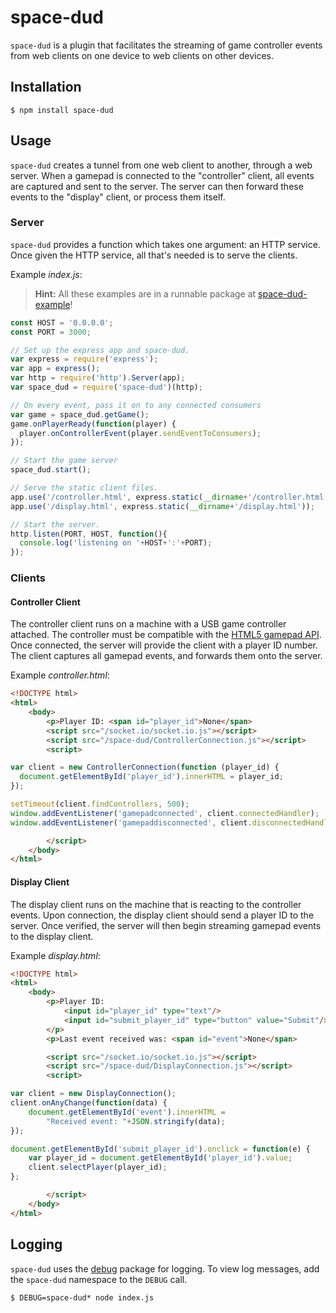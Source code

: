 # space-dud
`space-dud` is a plugin that facilitates the streaming of game controller events from web clients on one device to web clients on other devices.

## Installation
```
$ npm install space-dud
```
## Usage
`space-dud` creates a tunnel from one web client to another, through a web server. When a gamepad is connected to the "controller" client, all events are captured and sent to the server. The server can then forward these events to the "display" client, or process them itself.
### Server
`space-dud` provides a function which takes one argument: an HTTP service. Once given the HTTP service, all that's needed is to serve the clients.

Example _index.js_:
> **Hint:** All these examples are in a runnable package at [space-dud-example](https://github.com/MMazzocchi/space-dud-example)!
```javascript
const HOST = '0.0.0.0';
const PORT = 3000;

// Set up the express app and space-dud.
var express = require('express');
var app = express();
var http = require('http').Server(app);
var space_dud = require('space-dud')(http);

// On every event, pass it on to any connected consumers
var game = space_dud.getGame();
game.onPlayerReady(function(player) {
  player.onControllerEvent(player.sendEventToConsumers);
});

// Start the game server
space_dud.start();

// Serve the static client files.
app.use('/controller.html', express.static(__dirname+'/controller.html'));
app.use('/display.html', express.static(__dirname+'/display.html'));

// Start the server.
http.listen(PORT, HOST, function(){
  console.log('listening on '+HOST+':'+PORT);
});
```
### Clients
#### Controller Client
The controller client runs on a machine with a USB game controller attached. The controller must be compatible with the [HTML5 gamepad API](https://www.w3.org/TR/gamepad/). Once connected, the server will provide the client with a player ID number. The client captures all gamepad events, and forwards them onto the server.

Example _controller.html_:
```html
<!DOCTYPE html>
<html>
    <body>
        <p>Player ID: <span id="player_id">None</span>
        <script src="/socket.io/socket.io.js"></script>
        <script src="/space-dud/ControllerConnection.js"></script>
        <script>

var client = new ControllerConnection(function (player_id) {
  document.getElementById('player_id').innerHTML = player_id;
});

setTimeout(client.findControllers, 500);
window.addEventListener('gamepadconnected', client.connectedHandler);
window.addEventListener('gamepaddisconnected', client.disconnectedHandler);

        </script>
    </body>
</html>
```

#### Display Client
The display client runs on the machine that is reacting to the controller events. Upon connection, the display client should send a player ID to the server. Once verified, the server will then begin streaming gamepad events to the display client.

Example _display.html_:
```html
<!DOCTYPE html>
<html>
    <body>
        <p>Player ID: 
            <input id="player_id" type="text"/>
            <input id="submit_player_id" type="button" value="Submit"/>
        </p>
        <p>Last event received was: <span id="event">None</span>

        <script src="/socket.io/socket.io.js"></script>
        <script src="/space-dud/DisplayConnection.js"></script>
        <script>

var client = new DisplayConnection();
client.onAnyChange(function(data) {
    document.getElementById('event').innerHTML = 
        "Received event: "+JSON.stringify(data);
});

document.getElementById('submit_player_id').onclick = function(e) {
    var player_id = document.getElementById('player_id').value;
    client.selectPlayer(player_id);
};

        </script>
    </body>
</html>
```

## Logging
`space-dud` uses the [debug](https://www.npmjs.com/package/space-dud) package for logging. To view log messages, add the `space-dud` namespace to the `DEBUG` call.
```
$ DEBUG=space-dud* node index.js
```
